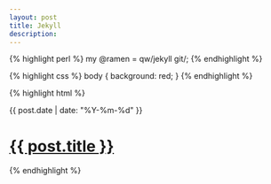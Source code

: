 ```yaml
---
layout: post
title: Jekyll
description: 
---
```


{% highlight perl %}
my @ramen = qw/jekyll git/;
{% endhighlight %}

{% highlight css %}
body {
	background: red;
}
{% endhighlight %}

{% highlight html %}
    <div class="sc sc-1">
      <p class="entry-date small">{{ post.date | date: "%Y-%m-%d" }}</p>
    </div>
    <div class="sc sc-5">
      <h1 class="entry-title h2"><a href="{{ post.url }}">{{ post.title }}</a></h1>
    </div>
{% endhighlight %}
